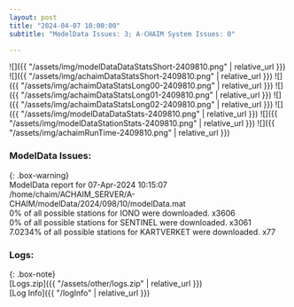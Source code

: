 ```yaml
---
layout: post
title: "2024-04-07 10:00:00"
subtitle: "ModelData Issues: 3; A-CHAIM System Issues: 0"

---
```


![]({{ "/assets/img/modelDataDataStatsShort-2409810.png" | relative_url }})
![]({{ "/assets/img/achaimDataStatsShort-2409810.png" | relative_url }})
![]({{ "/assets/img/achaimDataStatsLong00-2409810.png" | relative_url }})
![]({{ "/assets/img/achaimDataStatsLong01-2409810.png" | relative_url }})
![]({{ "/assets/img/achaimDataStatsLong02-2409810.png" | relative_url }})
![]({{ "/assets/img/modelDataDataStats-2409810.png" | relative_url }})
![]({{ "/assets/img/modelDataStationStats-2409810.png" | relative_url }})
![]({{ "/assets/img/achaimRunTime-2409810.png" | relative_url }})


### ModelData Issues:  
  
{: .box-warning}  
 ModelData report for 07-Apr-2024 10:15:07   
 /home/chaim/ACHAIM_SERVER/A-CHAIM/modelData/2024/098/10/modelData.mat   
 0% of all possible stations for IONO were downloaded. x3606   
 0% of all possible stations for SENTINEL were downloaded. x3061   
 7.0234% of all possible stations for KARTVERKET were downloaded. x77   
  


### Logs:  
  
{: .box-note}  
[Logs.zip]({{ "/assets/other/logs.zip" | relative_url }})  
[Log Info]({{ "/logInfo" | relative_url }})  
